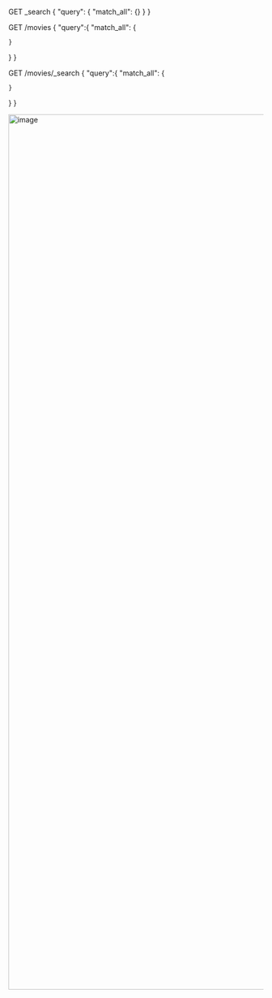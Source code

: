
GET _search
{
  "query": {
    "match_all": {}
  }
}

GET /movies
{
  "query":{
    "match_all": {
      
    }
  }
}

GET /movies/_search
{
  "query":{
    "match_all": {
      
    }
  }
}



<img width="1726" alt="image" src="https://github.com/user-attachments/assets/803850d3-dae7-4c3b-9037-d554db979600" />

